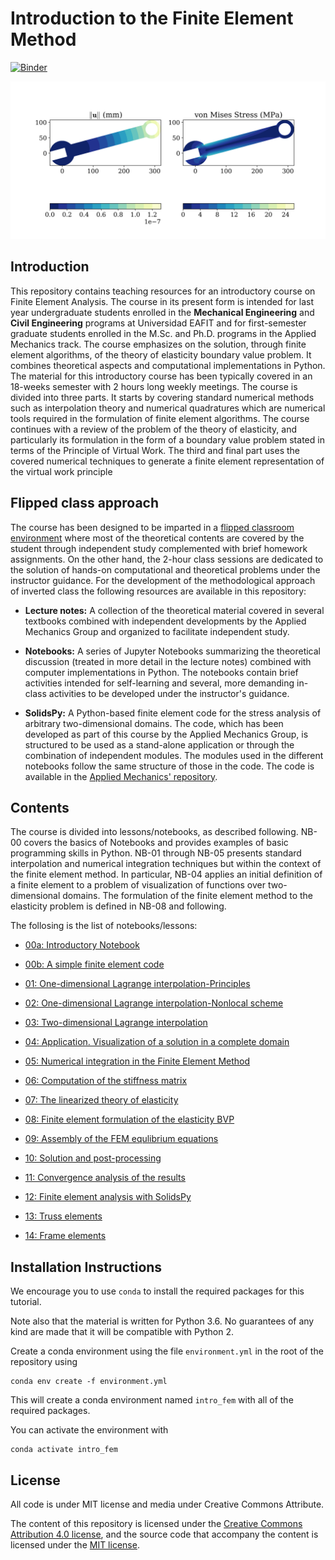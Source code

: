 # Introduction to the Finite Element Method

[![Binder](https://mybinder.org/badge_logo.svg)](https://mybinder.org/v2/gh/AppliedMechanics-EAFIT/Introductory-Finite-Elements/master)

![Displacement field in a wrench.](./notebooks/img/wrench.png)

## Introduction

This repository contains teaching resources for an introductory course on Finite Element Analysis. The course in its present form is intended for last year undergraduate students enrolled in the **Mechanical Engineering** and **Civil Engineering** programs at Universidad EAFIT and for first-semester graduate students enrolled in the M.Sc. and Ph.D. programs in the Applied Mechanics track. The course emphasizes on the solution, through finite element algorithms, of the theory of elasticity boundary value problem. It combines theoretical aspects and computational implementations in Python. The material for this introductory course has been typically covered in an 18-weeks semester with 2 hours long weekly meetings. The course is divided into three parts. It starts by covering standard numerical methods such as interpolation theory and numerical quadratures which are numerical tools required in the formulation of finite element algorithms. The course continues with a review of the problem of the theory of elasticity, and particularly its formulation in the form of a boundary value problem stated in terms of the Principle of Virtual Work. The third and final part uses the covered numerical techniques to generate a finite element representation of the virtual work principle

## Flipped class approach

The course has been designed to be imparted in a [flipped classroom environment](https://en.wikipedia.org/wiki/Flipped_classroom) where most of the theoretical contents are covered by the student through independent study complemented with brief homework assignments. On the other hand, the 2-hour class sessions are dedicated to the solution of hands-on computational and theoretical problems under the instructor guidance. For the development of the methodological approach of inverted class the following resources are available in this repository:

* **Lecture notes:** A collection of the theoretical material covered in several textbooks combined with independent developments by the Applied Mechanics Group and organized to facilitate independent study.

* **Notebooks:** A series of Jupyter Notebooks summarizing the theoretical discussion (treated in more detail in the lecture notes) combined with computer implementations in Python. The notebooks contain brief activities intended for self-learning and several, more demanding in-class activities to be developed under the instructor's guidance.

* **SolidsPy:** A Python-based finite element code for the stress analysis of arbitrary two-dimensional domains. The code, which has been developed as part of this course by the Applied Mechanics Group, is structured to be used as a stand-alone application or through the combination of independent modules. The modules used in the different notebooks follow the same structure of those in the code. The code is available in the [Applied Mechanics' repository](https://github.com/AppliedMechanics-EAFIT/SolidsPy).

## Contents

The course is divided into lessons/notebooks, as described following. NB-00 covers the basics of Notebooks and provides examples of basic programming skills in Python. NB-01 through NB-05 presents standard interpolation and numerical integration techniques but within the context of the finite element method. In particular, NB-04 applies an initial definition of a finite element to a problem of visualization of functions over two-dimensional domains. The formulation of the finite element method to the elasticity problem is defined in NB-08 and following.

The follosing is the list of notebooks/lessons:

* [00a: Introductory Notebook](https://nbviewer.jupyter.org/github/AppliedMechanics-EAFIT/Introductory-Finite-Elements/blob/master/notebooks/00a_introductory_notebook.ipynb)

* [00b: A simple finite element code](https://nbviewer.jupyter.org/github/AppliedMechanics-EAFIT/Introductory-Finite-Elements/blob/master/notebooks/00b_springs.ipynb)

* [01: One-dimensional Lagrange interpolation-Principles](https://nbviewer.jupyter.org/github/AppliedMechanics-EAFIT/Introductory-Finite-Elements/blob/master/notebooks/01_lagrange_1d_principles.ipynb)

* [02: One-dimensional Lagrange interpolation-Nonlocal scheme](https://nbviewer.jupyter.org/github/AppliedMechanics-EAFIT/Introductory-Finite-Elements/blob/master/notebooks/02_lagrange_1d_nonlocal.ipynb)

* [03: Two-dimensional Lagrange interpolation](https://nbviewer.jupyter.org/github/AppliedMechanics-EAFIT/Introductory-Finite-Elements/blob/master/notebooks/03_lagrange_2d.ipynb)

* [04: Application. Visualization of a solution in a complete domain](https://nbviewer.jupyter.org/github/AppliedMechanics-EAFIT/Introductory-Finite-Elements/blob/master/notebooks/04_lagrange_full.ipynb)

* [05: Numerical integration in the Finite Element Method](https://nbviewer.jupyter.org/github/AppliedMechanics-EAFIT/Introductory-Finite-Elements/blob/master/notebooks/05_integration.ipynb)

* [06: Computation of the stiffness matrix](https://nbviewer.jupyter.org/github/AppliedMechanics-EAFIT/Introductory-Finite-Elements/blob/master/notebooks/06_stiffness_matriz.ipynb)

* [07: The linearized theory of elasticity](https://nbviewer.jupyter.org/github/AppliedMechanics-EAFIT/Introductory-Finite-Elements/blob/master/notebooks/07_elasticity.ipynb)

* [08: Finite element formulation of the elasticity BVP](https://nbviewer.jupyter.org/github/AppliedMechanics-EAFIT/Introductory-Finite-Elements/blob/master/notebooks/08_fem_bvp_formulation.ipynb)

* [09: Assembly of the FEM equlibrium equations](https://nbviewer.jupyter.org/github/AppliedMechanics-EAFIT/Introductory-Finite-Elements/blob/master/notebooks/09_assembly.ipynb)

* [10: Solution and post-processing](https://nbviewer.jupyter.org/github/AppliedMechanics-EAFIT/Introductory-Finite-Elements/blob/master/notebooks/10_solution_and_postprocess.ipynb)

* [11: Convergence analysis of the results](https://nbviewer.jupyter.org/github/AppliedMechanics-EAFIT/Introductory-Finite-Elements/blob/master/notebooks/11_convergence.ipynb)

* [12: Finite element analysis with SolidsPy](https://nbviewer.jupyter.org/github/AppliedMechanics-EAFIT/Introductory-Finite-Elements/blob/master/notebooks/12_solidspy.ipynb)

* [13: Truss elements](https://nbviewer.jupyter.org/github/AppliedMechanics-EAFIT/Introductory-Finite-Elements/blob/master/notebooks/13_truss_elements.ipynb)

* [14: Frame elements](https://nbviewer.jupyter.org/github/AppliedMechanics-EAFIT/Introductory-Finite-Elements/blob/master/notebooks/14_frame_elements.ipynb)


## Installation Instructions

We encourage you to use ``conda`` to install the required packages for
this tutorial.

Note also that the material is written for Python 3.6. No guarantees of any
kind are made that it will be compatible with Python 2.

Create a conda environment using the file ``environment.yml`` in the root
of the repository using

```console
conda env create -f environment.yml
```

This will create a conda environment named `intro_fem` with all of the
required packages.

You can activate the environment with

```console
conda activate intro_fem
```

## License
All code is under MIT license and media under Creative Commons Attribute.

The content of this repository is licensed under the
[Creative Commons Attribution 4.0 license](http://choosealicense.com/licenses/cc-by-4.0/),
and the source code that accompany the content is licensed under the
[MIT license](https://opensource.org/licenses/mit-license.php).
